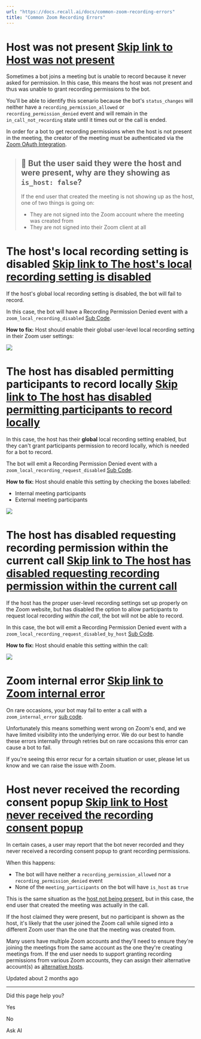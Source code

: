 ```yaml
---
url: "https://docs.recall.ai/docs/common-zoom-recording-errors"
title: "Common Zoom Recording Errors"
---
```


# Host was not present   [Skip link to Host was not present](https://docs.recall.ai/docs/common-zoom-recording-errors\#host-was-not-present)

Sometimes a bot joins a meeting but is unable to record because it never asked for permission. In this case, this means the host was not present and thus was unable to grant recording permissions to the bot.

You'll be able to identify this scenario because the bot's `status_changes` will neither have a `recording_permission_allowed` or `recording_permission_denied` event and will remain in the `in_call_not_recording` state until it times out or the call is ended.

In order for a bot to get recording permissions when the host is not present in the meeting, the creator of the meeting must be authenticated via the [Zoom OAuth Integration](https://recallai.readme.io/reference/zoom-oauth-getting-started).

> ## 📘  But the user said they were the host and were present, why are they showing as `is_host: false`?
>
> If the end user that created the meeting is not showing up as the host, one of two things is going on:
>
> - They are not signed into the Zoom account where the meeting was created from
> - They are not signed into their Zoom client at all

# The host's local recording setting is disabled   [Skip link to The host's local recording setting is disabled](https://docs.recall.ai/docs/common-zoom-recording-errors\#the-hosts-local-recording-setting-is-disabled)

If the host's global local recording setting is disabled, the bot will fail to record.

In this case, the bot will have a Recording Permission Denied event with a `zoom_local_recording_disabled` [Sub Code](https://docs.recall.ai/docs/sub-codes).

**How to fix:** Host should enable their global user-level local recording setting in their Zoom user settings:

![](https://files.readme.io/5bc34923062608d743f856336ecb583004ca6d0e375d87d84c3d8be82111b58f-CleanShot_2024-12-13_at_13.45.492x.png)

# The host has disabled permitting participants to record locally   [Skip link to The host has disabled permitting participants to record locally](https://docs.recall.ai/docs/common-zoom-recording-errors\#the-host-has-disabled-permitting-participants-to-record-locally)

In this case, the host has their **global** local recording setting enabled, but they can't grant participants permission to record locally, which is needed for a bot to record.

The bot will emit a Recording Permission Denied event with a `zoom_local_recording_request_disabled` [Sub Code](https://docs.recall.ai/docs/sub-codes).

**How to fix:** Host should enable this setting by checking the boxes labelled:

- Internal meeting participants
- External meeting participants

![](https://files.readme.io/64d9e339178e3ef395de054795ca787b27c2e241ead9115b475cbbb58f40bdb3-CleanShot_2024-09-27_at_16.48.14.png)

# The host has disabled requesting recording permission within the current call   [Skip link to The host has disabled requesting recording permission within the current call](https://docs.recall.ai/docs/common-zoom-recording-errors\#the-host-has-disabled-requesting-recording-permission-within-the-current-call)

If the host has the proper user-level recording settings set up properly on the Zoom website, but has disabled the option to allow participants to request local recording _within the call_, the bot will not be able to record.

In this case, the bot will emit a Recording Permission Denied event with a `zoom_local_recording_request_disabled_by_host` [Sub Code](https://docs.recall.ai/docs/sub-codes).

**How to fix:** Host should enable this setting within the call:

![](https://files.readme.io/b4a00d5-zoom_local_recording_request_disabled_by_host.png)

# Zoom internal error   [Skip link to Zoom internal error](https://docs.recall.ai/docs/common-zoom-recording-errors\#zoom-internal-error)

On rare occasions, your bot may fail to enter a call with a `zoom_internal_error` [sub code](https://docs.recall.ai/docs/sub-codes).

Unfortunately this means something went wrong on Zoom's end, and we have limited visibility into the underlying error. We do our best to handle these errors internally through retries but on rare occasions this error can cause a bot to fail.

If you're seeing this error recur for a certain situation or user, please let us know and we can raise the issue with Zoom.

# Host never received the recording consent popup   [Skip link to Host never received the recording consent popup](https://docs.recall.ai/docs/common-zoom-recording-errors\#host-never-received-the-recording-consent-popup)

In certain cases, a user may report that the bot never recorded and they never received a recording consent popup to grant recording permissions.

When this happens:

- The bot will have neither a `recording_permission_allowed` nor a `recording_permission_denied` event
- None of the `meeting_participants` on the bot will have `is_host` as `true`

This is the same situation as the [host not being present](https://docs.recall.ai/docs/common-zoom-recording-errors#host-was-not-present), but in this case, the end user that created the meeting was actually in the call.

If the host claimed they were present, but no participant is shown as the host, it's likely that the user joined the Zoom call while signed into a different Zoom user than the one that the meeting was created from.

Many users have multiple Zoom accounts and they'll need to ensure they're joining the meetings from the same account as the one they're creating meetings from. If the end user needs to support granting recording permissions from various Zoom accounts, they can assign their alternative account(s) as [alternative hosts](https://support.zoom.com/hc/en/article?id=zm_kb&sysparm_article=KB0067027).

Updated about 2 months ago

* * *

Did this page help you?

Yes

No

Ask AI